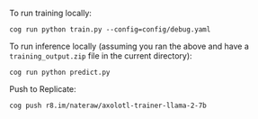 To run training locally:

```
cog run python train.py --config=config/debug.yaml
```

To run inference locally (assuming you ran the above and have a `training_output.zip` file in the current directory):

```
cog run python predict.py
```

Push to Replicate:

```
cog push r8.im/nateraw/axolotl-trainer-llama-2-7b
```
